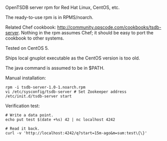 OpenTSDB server rpm for Red Hat Linux, CentOS, etc.

The ready-to-use rpm is in RPMS/noarch.

Related Chef cookbook: http://community.opscode.com/cookbooks/tsdb-server.
Nothing in the rpm assumes Chef; it should be easy to port the cookbook
to other systems. 

Tested on CentOS 5.

Ships local gnuplot executable as the CentOS version is too old.

The java command is assumed to be in $PATH.

Manual installation:

    rpm -i tsdb-server-1.0-1.noarch.rpm
    vi /etc/sysconfig/tsdb-server # Set Zookeeper address
    /etc/init.d/tsdb-server start

Verification test:

    # Write a data point.
    echo put test $(date +%s) 42 | nc localhost 4242

    # Read it back.
    curl -v 'http://localhost:4242/q?start=15m-ago&m=sum:test\{\}'
